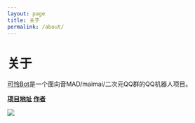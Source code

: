 ```yaml
---
layout: page
title: 关于
permalink: /about/
---
```


# 关于

[可怜Bot](https://github.com/xszqxszq/KarenBot)是一个面向音MAD/maimai/二次元QQ群的QQ机器人项目。

**[项目地址](https://github.com/xszqxszq/KarenBot) [作者](https://space.bilibili.com/4675183)**


![](https://cdn.jsdelivr.net/gh/xszqxszq/KarenBot/QR.png)
